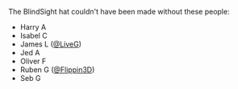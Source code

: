 The BlindSight hat couldn't have been made without these people:

* Harry A
* Isabel C
* James L ([@LiveG](https://github.com/LiveG-Technologies))
* Jed A
* Oliver F
* Ruben G ([@Flippin3D](https://github.com/Flippin3D))
* Seb G